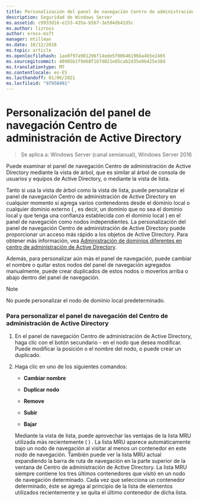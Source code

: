 ```yaml
---
title: Personalización del panel de navegación Centro de administración de Active Directory
description: Seguridad de Windows Server
ms.assetid: c9933d16-e153-435a-b5b7-3e594db42d5c
ms.author: lizross
author: eross-msft
manager: mtillman
ms.date: 10/12/2016
ms.topic: article
ms.openlocfilehash: 1ae8f97a981296f14ede5f00b46196ba4b5e2465
ms.sourcegitcommit: 40905b1f9d68f1b7d821e05cab2d35e9b425e38d
ms.translationtype: MT
ms.contentlocale: es-ES
ms.lasthandoff: 01/06/2021
ms.locfileid: "97950491"
---
```

# <a name="customize-the-active-directory-administrative-center-navigation-pane"></a>Personalización del panel de navegación Centro de administración de Active Directory

>Se aplica a: Windows Server (canal semianual), Windows Server 2016

  Puede examinar el panel de navegación Centro de administración de Active Directory mediante la vista de árbol, que es similar al árbol de consola de usuarios y equipos de Active Directory, o mediante la vista de lista.

 Tanto si usa la vista de árbol como la vista de lista, puede personalizar el panel de navegación Centro de administración de Active Directory en cualquier momento si agrega varios contenedores desde el dominio local o cualquier dominio externo \( , es decir, un dominio que no sea el dominio local y que tenga una confianza establecida con el dominio local \) en el panel de navegación como nodos independientes. La personalización del panel de navegación Centro de administración de Active Directory puede proporcionar un acceso más rápido a los objetos de Active Directory. Para obtener más información, vea [Administración de dominios diferentes en centro de administración de Active Directory](manage-different-domains-in-active-directory-administrative-center.md).

 Además, para personalizar aún más el panel de navegación, puede cambiar el nombre o quitar estos nodos del panel de navegación agregados manualmente, puede crear duplicados de estos nodos o moverlos arriba o abajo dentro del panel de navegación.

> [!NOTE]
>  No puede personalizar el nodo de dominio local predeterminado.

### <a name="to-customize-the-active-directory-administrative-center-navigation-pane"></a>Para personalizar el panel de navegación del Centro de administración de Active Directory

1. En el panel de navegación Centro de administración de Active Directory, haga clic con el botón secundario \- en el nodo que desea modificar. Puede modificar la posición o el nombre del nodo, o puede crear un duplicado.

2. Haga clic en uno de los siguientes comandos:

   -   **Cambiar nombre**

   -   **Duplicar nodo**

   -   **Remove**

   -   **Subir**

   -   **Bajar**

   Mediante la vista de lista, puede aprovechar las ventajas de la lista MRU utilizada más recientemente \( \) . La lista MRU aparece automáticamente bajo un nodo de navegación al visitar al menos un contenedor en este nodo de navegación. También puede ver la lista MRU actual expandiendo la barra de ruta de navegación en la parte superior de la ventana de Centro de administración de Active Directory. La lista MRU siempre contiene los tres últimos contenedores que visitó en un nodo de navegación determinado. Cada vez que selecciona un contenedor determinado, éste se agrega al principio de la lista de elementos utilizados recientemente y se quita el último contenedor de dicha lista.



